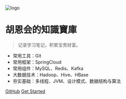![logo](https://docsify.js.org/_media/icon.svg)

# 胡恩会的知識寶庫

> 记录学习笔记，积累宝贵财富。

* 常用工具：Git
* 常用框架：SpringCloud
* 常用组件：MySQL、Redis、Kafka
* 大数据技术：Hadoop、Hive、HBase
* 夯实基础：多线程、JVM、设计模式、数据结构与算法


[GitHub](https://gitee.com/huenhui/)
[Get Started](README.md)
